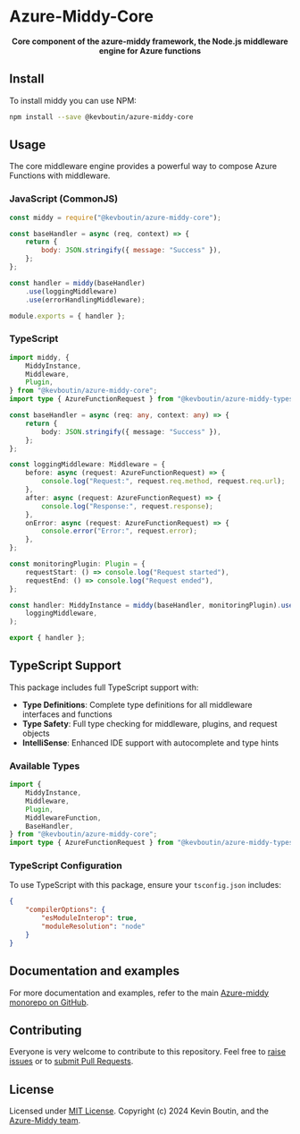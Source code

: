 # Azure-Middy-Core

<div align="center">
  <p><strong>Core component of the azure-middy framework, the Node.js middleware engine for Azure functions</strong></p>
</div>

## Install

To install middy you can use NPM:

```bash
npm install --save @kevboutin/azure-middy-core
```

## Usage

The core middleware engine provides a powerful way to compose Azure Functions with middleware.

### JavaScript (CommonJS)

```javascript
const middy = require("@kevboutin/azure-middy-core");

const baseHandler = async (req, context) => {
    return {
        body: JSON.stringify({ message: "Success" }),
    };
};

const handler = middy(baseHandler)
    .use(loggingMiddleware)
    .use(errorHandlingMiddleware);

module.exports = { handler };
```

### TypeScript

```typescript
import middy, {
    MiddyInstance,
    Middleware,
    Plugin,
} from "@kevboutin/azure-middy-core";
import type { AzureFunctionRequest } from "@kevboutin/azure-middy-types";

const baseHandler = async (req: any, context: any) => {
    return {
        body: JSON.stringify({ message: "Success" }),
    };
};

const loggingMiddleware: Middleware = {
    before: async (request: AzureFunctionRequest) => {
        console.log("Request:", request.req.method, request.req.url);
    },
    after: async (request: AzureFunctionRequest) => {
        console.log("Response:", request.response);
    },
    onError: async (request: AzureFunctionRequest) => {
        console.error("Error:", request.error);
    },
};

const monitoringPlugin: Plugin = {
    requestStart: () => console.log("Request started"),
    requestEnd: () => console.log("Request ended"),
};

const handler: MiddyInstance = middy(baseHandler, monitoringPlugin).use(
    loggingMiddleware,
);

export { handler };
```

## TypeScript Support

This package includes full TypeScript support with:

- **Type Definitions**: Complete type definitions for all middleware interfaces and functions
- **Type Safety**: Full type checking for middleware, plugins, and request objects
- **IntelliSense**: Enhanced IDE support with autocomplete and type hints

### Available Types

```typescript
import {
    MiddyInstance,
    Middleware,
    Plugin,
    MiddlewareFunction,
    BaseHandler,
} from "@kevboutin/azure-middy-core";
import type { AzureFunctionRequest } from "@kevboutin/azure-middy-types";
```

### TypeScript Configuration

To use TypeScript with this package, ensure your `tsconfig.json` includes:

```json
{
    "compilerOptions": {
        "esModuleInterop": true,
        "moduleResolution": "node"
    }
}
```

## Documentation and examples

For more documentation and examples, refer to the main [Azure-middy monorepo on GitHub](https://github.com/kevboutin/azure-middy).

## Contributing

Everyone is very welcome to contribute to this repository. Feel free to [raise issues](https://github.com/kevboutin/azure-middy/issues) or to [submit Pull Requests](https://github.com/kevboutin/azure-middy/pulls).

## License

Licensed under [MIT License](LICENSE). Copyright (c) 2024 Kevin Boutin, and the [Azure-Middy team](https://github.com/kevboutin/azure-middy/graphs/contributors).
